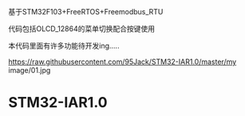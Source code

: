 基于STM32F103+FreeRTOS+Freemodbus_RTU 

代码包括OLCD_12864的菜单切换配合按键使用

本代码里面有许多功能待开发ing.....

https://raw.githubusercontent.com/95Jack/STM32-IAR1.0/master/my image/01.jpg

# STM32-IAR1.0
